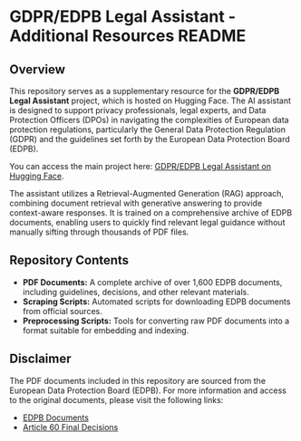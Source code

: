 # GDPR/EDPB Legal Assistant - Additional Resources README

## Overview
This repository serves as a supplementary resource for the **GDPR/EDPB Legal Assistant** project, which is hosted on Hugging Face. The AI assistant is designed to support privacy professionals, legal experts, and Data Protection Officers (DPOs) in navigating the complexities of European data protection regulations, particularly the General Data Protection Regulation (GDPR) and the guidelines set forth by the European Data Protection Board (EDPB).

You can access the main project here: [GDPR/EDPB Legal Assistant on Hugging Face](https://huggingface.co/spaces/arsiba/GDPR-EDPB-AI).

The assistant utilizes a Retrieval-Augmented Generation (RAG) approach, combining document retrieval with generative answering to provide context-aware responses. It is trained on a comprehensive archive of EDPB documents, enabling users to quickly find relevant legal guidance without manually sifting through thousands of PDF files.

## Repository Contents
- **PDF Documents:** A complete archive of over 1,600 EDPB documents, including guidelines, decisions, and other relevant materials.
- **Scraping Scripts:** Automated scripts for downloading EDPB documents from official sources.
- **Preprocessing Scripts:** Tools for converting raw PDF documents into a format suitable for embedding and indexing.

## Disclaimer
The PDF documents included in this repository are sourced from the European Data Protection Board (EDPB). For more information and access to the original documents, please visit the following links:
- [EDPB Documents](https://www.edpb.europa.eu/our-work-tools/documents/our-documents_en)
- [Article 60 Final Decisions](https://www.edpb.europa.eu/our-work-tools/consistency-findings/register-for-article-60-final-decisions_en)

